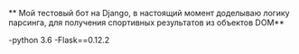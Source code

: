 ** Мой тестовый бот на Django, в настоящий момент доделываю логику парсинга,
 для получения спортивных результатов из объектов DOM**

-python 3.6 -Flask==0.12.2 